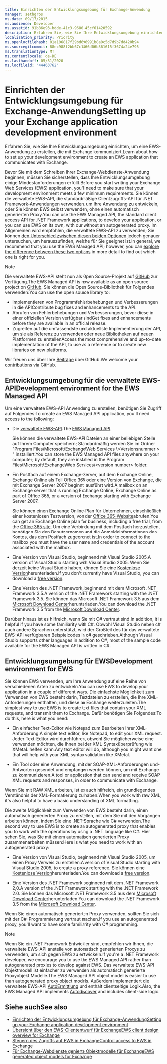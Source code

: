 ```yaml
---
title: Einrichten der Entwicklungsumgebung für Exchange-Anwendung
manager: sethgros
ms.date: 09/17/2015
ms.audience: Developer
ms.assetid: 91b86e93-bdde-41c3-9680-45cf61420592
description: Erfahren Sie, wie Sie Ihre Entwicklungsumgebung einrichten, um eine EWS-Anwendung zu erstellen, die mit Exchange kommuniziert.
localization_priority: Priority
ms.openlocfilehash: 01a106817f29bd696991b8a0c5d7d9b7dd420b94
ms.sourcegitcommit: 88ec988f2bb67c1866d06b361615f3674a24e795
ms.translationtype: MT
ms.contentlocale: de-DE
ms.lasthandoff: 05/31/2020
ms.locfileid: "44463762"
---
```

# <a name="setting-up-your-exchange-application-development-environment"></a><span data-ttu-id="8a076-103">Einrichten der Entwicklungsumgebung für Exchange-Anwendung</span><span class="sxs-lookup"><span data-stu-id="8a076-103">Setting up your Exchange application development environment</span></span>

<span data-ttu-id="8a076-104">Erfahren Sie, wie Sie Ihre Entwicklungsumgebung einrichten, um eine EWS-Anwendung zu erstellen, die mit Exchange kommuniziert.</span><span class="sxs-lookup"><span data-stu-id="8a076-104">Learn about how to set up your development environment to create an EWS application that communicates with Exchange.</span></span>
  
<span data-ttu-id="8a076-105">Bevor Sie mit dem Schreiben Ihrer Exchange-Webdienste-Anwendung beginnen, müssen Sie sicherstellen, dass Ihre Entwicklungsumgebung einige Mindestanforderungen erfüllt.</span><span class="sxs-lookup"><span data-stu-id="8a076-105">Before you start writing your Exchange Web Services (EWS) application, you'll need to make sure that your development environment meets a few minimum requirements.</span></span> <span data-ttu-id="8a076-106">Sie können die verwaltete EWS-API, die standardmäßige Clientzugriffs-API für .NET Framework-Anwendungen verwenden, um Ihre Anwendung zu entwickeln, oder Sie können EWS selbst verwenden, ohne einen automatisch generierten Proxy.</span><span class="sxs-lookup"><span data-stu-id="8a076-106">You can use the EWS Managed API, the standard client access API for .NET Framework applications, to develop your application, or you can use EWS on its own, with our without an autogenerated proxy.</span></span> <span data-ttu-id="8a076-107">Im Allgemeinen wird empfohlen, die verwaltete EWS-API zu verwenden; Sie können [den Unterschied zwischen diesen beiden Optionen](ews-client-design-overview-for-exchange.md) jedoch genauer untersuchen, um herauszufinden, welche für Sie geeignet ist.</span><span class="sxs-lookup"><span data-stu-id="8a076-107">In general, we recommend that you use the EWS Managed API; however, you can [explore the difference between these two options](ews-client-design-overview-for-exchange.md) in more detail to find out which one is right for you.</span></span> 
  
> [!NOTE]
> <span data-ttu-id="8a076-108">Die verwaltete EWS-API steht nun als Open Source-Projekt auf [GitHub](https://github.com/officedev/ews-managed-api) zur Verfügung.</span><span class="sxs-lookup"><span data-stu-id="8a076-108">The EWS Managed API is now available as an open source project on [GitHub](https://github.com/officedev/ews-managed-api).</span></span> <span data-ttu-id="8a076-109">Sie können die Open Source-Bibliothek für Folgendes verwenden:</span><span class="sxs-lookup"><span data-stu-id="8a076-109">You can use the open source library to:</span></span> 
> - <span data-ttu-id="8a076-110">Implementieren von Programmfehlerbehebungen und Verbesserungen in die API</span><span class="sxs-lookup"><span data-stu-id="8a076-110">Contribute bug fixes and enhancements to the API.</span></span> 
> - <span data-ttu-id="8a076-111">Abrufen von Fehlerbehebungen und Verbesserungen, bevor diese in einer offiziellen Version verfügbar sind</span><span class="sxs-lookup"><span data-stu-id="8a076-111">Get fixes and enhancements before they are available in an official release.</span></span> 
> - <span data-ttu-id="8a076-112">Zugreifen auf die umfassendste und aktuellste Implementierung der API, um sie als Referenz zu verwenden oder neue Bibliotheken auf neuen Plattformen zu erstellen</span><span class="sxs-lookup"><span data-stu-id="8a076-112">Access the most comprehensive and up-to-date implementation of the API, to use as a reference or to create new libraries on new platforms.</span></span>
> 
>  <span data-ttu-id="8a076-113">Wir freuen uns über Ihre [Beiträge](https://github.com/OfficeDev/ews-managed-api/blob/master/CONTRIBUTING.md) über GitHub.</span><span class="sxs-lookup"><span data-stu-id="8a076-113">We welcome your [contributions](https://github.com/OfficeDev/ews-managed-api/blob/master/CONTRIBUTING.md) via GitHub.</span></span> 
  
## <a name="development-environment-for-the-ews-managed-api"></a><span data-ttu-id="8a076-114">Entwicklungsumgebung für die verwaltete EWS-API</span><span class="sxs-lookup"><span data-stu-id="8a076-114">Development environment for the EWS Managed API</span></span>
<span data-ttu-id="8a076-115"><a name="bk_EWSMA"> </a></span><span class="sxs-lookup"><span data-stu-id="8a076-115"><a name="bk_EWSMA"> </a></span></span>

<span data-ttu-id="8a076-116">Um eine verwaltete EWS-API Anwendung zu erstellen, benötigen Sie Zugriff auf Folgendes:</span><span class="sxs-lookup"><span data-stu-id="8a076-116">To create an EWS Managed API application, you'll need access to the following:</span></span>
  
- <span data-ttu-id="8a076-117">Die [verwaltete EWS-API](https://aka.ms/ews-managed-api-readme).</span><span class="sxs-lookup"><span data-stu-id="8a076-117">The [EWS Managed API](https://aka.ms/ews-managed-api-readme).</span></span> 
    
    <span data-ttu-id="8a076-118">Sie können die verwaltete EWS-API Dateien an einer beliebigen Stelle auf Ihrem Computer speichern; Standardmäßig werden Sie im Ordner "Program Files\Microsoft\Exchange\Web Services \\<Versionsnummer \> " installiert.</span><span class="sxs-lookup"><span data-stu-id="8a076-118">You can store the EWS Managed API files anywhere on your computer; by default, they are installed in the Program Files\Microsoft\Exchange\Web Services\\<version number\> folder.</span></span>
    
- <span data-ttu-id="8a076-119">Ein Postfach auf einem Exchange-Server, auf dem Exchange Online, Exchange Online als Teil Office 365 oder eine Version von Exchange, die mit Exchange Server 2007 beginnt, ausführt wird.</span><span class="sxs-lookup"><span data-stu-id="8a076-119">A mailbox on an Exchange server that is running Exchange Online, Exchange Online as part of Office 365, or a version of Exchange starting with Exchange Server 2007.</span></span> 
    
    <span data-ttu-id="8a076-120">Sie können einen Exchange Online-Plan für Unternehmen, einschließlich einer kostenlosen Testversion, von der [Office 365-Website](https://office.microsoft.com/business/compare-office-365-for-business-plans-FX102918419.aspx#fbid=1tsGNIE7e3a)abrufen.</span><span class="sxs-lookup"><span data-stu-id="8a076-120">You can get an Exchange Online plan for business, including a free trial, from the [Office 365 site](https://office.microsoft.com/business/compare-office-365-for-business-plans-FX102918419.aspx#fbid=1tsGNIE7e3a).</span></span> <span data-ttu-id="8a076-121">Um eine Verbindung mit dem Postfach herzustellen, benötigen Sie den Benutzernamen und die Anmeldeinformationen des Kontos, das dem Postfach zugeordnet ist.</span><span class="sxs-lookup"><span data-stu-id="8a076-121">In order to connect to the mailbox you must have the user name and credentials of the account associated with the mailbox.</span></span>

    
- <span data-ttu-id="8a076-122">Eine Version von Visual Studio, beginnend mit Visual Studio 2005.</span><span class="sxs-lookup"><span data-stu-id="8a076-122">A version of Visual Studio starting with Visual Studio 2005.</span></span> <span data-ttu-id="8a076-123">Wenn Sie derzeit keine Visual Studio haben, können Sie eine [﻿Kostenlose Version](https://visualstudio.microsoft.com/)herunterladen.</span><span class="sxs-lookup"><span data-stu-id="8a076-123">If you don't currently have Visual Studio, you can download a [free version](https://visualstudio.microsoft.com/).</span></span>
    
- <span data-ttu-id="8a076-124">Eine Version des .NET Framework, beginnend mit dem Microsoft .NET Framework 3.5.</span><span class="sxs-lookup"><span data-stu-id="8a076-124">A version of the .NET Framework starting with the .NET Framework 3.5.</span></span> <span data-ttu-id="8a076-125">Sie können das Microsoft .NET Framework 3.5 aus dem [Microsoft Download Center](https://go.microsoft.com/fwlink/?LinkId=191777)herunterladen.</span><span class="sxs-lookup"><span data-stu-id="8a076-125">You can download the .NET Framework 3.5 from the [Microsoft Download Center](https://go.microsoft.com/fwlink/?LinkId=191777).</span></span>
    
<span data-ttu-id="8a076-126">Darüber hinaus ist es hilfreich, wenn Sie mit C# vertraut sind.</span><span class="sxs-lookup"><span data-stu-id="8a076-126">In addition, it is helpful if you have some familiarity with C#.</span></span> <span data-ttu-id="8a076-127">Obwohl Visual Studio neben c# auch andere Sprachen unterstützt, wird der Großteil des für das verwaltete EWS-API verfügbaren Beispielcodes in c# geschrieben.</span><span class="sxs-lookup"><span data-stu-id="8a076-127">Although Visual Studio supports other languages in addition to C#, most of the sample code available for the EWS Managed API is written in C#.</span></span>
  
## <a name="development-environment-for-ews"></a><span data-ttu-id="8a076-128">Entwicklungsumgebung für EWS</span><span class="sxs-lookup"><span data-stu-id="8a076-128">Development environment for EWS</span></span>
<span data-ttu-id="8a076-129"><a name="bk_EWS"> </a></span><span class="sxs-lookup"><span data-stu-id="8a076-129"><a name="bk_EWS"> </a></span></span>

<span data-ttu-id="8a076-130">Sie können EWS verwenden, um Ihre Anwendung auf eine Reihe von verschiedenen Arten zu entwickeln.</span><span class="sxs-lookup"><span data-stu-id="8a076-130">You can use EWS to develop your application in a couple of different ways.</span></span> <span data-ttu-id="8a076-131">Die einfachste Möglichkeit zum Verwenden von EWS besteht darin, Textdateien zu erstellen, die Ihre XML-Anforderungen enthalten, und diese an Exchange weiterzuleiten.</span><span class="sxs-lookup"><span data-stu-id="8a076-131">The simplest way to use EWS is to create text files that contain your XML requests, and transmit them to Exchange.</span></span> <span data-ttu-id="8a076-132">Dafür benötigen Sie Folgendes:</span><span class="sxs-lookup"><span data-stu-id="8a076-132">To do this, here is what you need:</span></span> 
  
- <span data-ttu-id="8a076-133">Ein einfacher Text-Editor wie Notepad zum Bearbeiten Ihrer XML-Anforderung.</span><span class="sxs-lookup"><span data-stu-id="8a076-133">A simple text editor, like Notepad, to edit your XML request.</span></span> <span data-ttu-id="8a076-134">Jeder Text-Editor wird durchführen, obwohl Sie möglicherweise eine verwenden möchten, die Ihnen bei der XML-Syntaxüberprüfung wie XMetaL helfen kann.</span><span class="sxs-lookup"><span data-stu-id="8a076-134">Any text editor will do, although you might want one that will help with your XML syntax validation like XMetal.</span></span>
    
- <span data-ttu-id="8a076-135">Ein Tool oder eine Anwendung, mit der SOAP-XML-Anforderungen und-Antworten gesendet und empfangen werden können, um mit Exchange zu kommunizieren.</span><span class="sxs-lookup"><span data-stu-id="8a076-135">A tool or application that can send and receive SOAP XML requests and responses, in order to communicate with Exchange.</span></span>
    
<span data-ttu-id="8a076-136">Wenn Sie mit RAW XML arbeiten, ist es auch hilfreich, ein grundlegendes Verständnis der XML-Formatierung zu haben.</span><span class="sxs-lookup"><span data-stu-id="8a076-136">When you work with raw XML, it's also helpful to have a basic understanding of XML formatting.</span></span>
  
<span data-ttu-id="8a076-137">Die zweite Möglichkeit zum Verwenden von EWS besteht darin, einen automatisch generierten Proxy zu erstellen, mit dem Sie mit den Vorgängen arbeiten können, indem Sie eine .NET-Sprache wie C# verwenden.</span><span class="sxs-lookup"><span data-stu-id="8a076-137">The second way to use EWS is to create an autogenerated proxy that enables you to work with the operations by using a .NET language like C#.</span></span> <span data-ttu-id="8a076-138">Hier sehen Sie, was Sie mit einem automatisch generierten Proxy zusammenarbeiten müssen:</span><span class="sxs-lookup"><span data-stu-id="8a076-138">Here is what you need to work with an autogenerated proxy:</span></span>
  
- <span data-ttu-id="8a076-139">Eine Version von Visual Studio, beginnend mit Visual Studio 2005, um einen Proxy Verweis zu erstellen.</span><span class="sxs-lookup"><span data-stu-id="8a076-139">A version of Visual Studio starting with Visual Studio 2005, to create a proxy reference.</span></span> <span data-ttu-id="8a076-140">Sie können eine [﻿Kostenlose Version](https://visualstudio.microsoft.com/)herunterladen.</span><span class="sxs-lookup"><span data-stu-id="8a076-140">You can download a [free version](https://visualstudio.microsoft.com/).</span></span>
    
- <span data-ttu-id="8a076-141">Eine Version des .NET Framework beginnend mit dem .NET Framework 2,0.</span><span class="sxs-lookup"><span data-stu-id="8a076-141">A version of the .NET Framework starting with the .NET Framework 2.0.</span></span> <span data-ttu-id="8a076-142">Sie können das Microsoft .NET Framework 3.5 aus dem [Microsoft Download Center](https://go.microsoft.com/fwlink/?LinkId=191777)herunterladen.</span><span class="sxs-lookup"><span data-stu-id="8a076-142">You can download the .NET Framework 3.5 from the [Microsoft Download Center](https://go.microsoft.com/fwlink/?LinkId=191777).</span></span>
    
<span data-ttu-id="8a076-143">Wenn Sie einen automatisch generierten Proxy verwenden, sollten Sie sich mit der C#-Programmierung vertraut machen.</span><span class="sxs-lookup"><span data-stu-id="8a076-143">If you use an autogenerated proxy, you'll want to have some familiarity with C# programming.</span></span>
  
> [!NOTE]
> <span data-ttu-id="8a076-144">Wenn Sie ein .NET Framework Entwickler sind, empfehlen wir Ihnen, die verwaltete EWS-API anstelle von automatisch generierten Proxys zu verwenden, um sich gegen EWS zu entwickeln.</span><span class="sxs-lookup"><span data-stu-id="8a076-144">If you're a .NET Framework developer, we encourage you to use the EWS Managed API rather than autogenerated proxies to develop against EWS.</span></span> <span data-ttu-id="8a076-145">Das verwaltete EWS-API Objektmodell ist einfacher zu verwenden als automatisch generierte Proxyobjekt Modelle.</span><span class="sxs-lookup"><span data-stu-id="8a076-145">The EWS Managed API object model is easier to use than autogenerated proxy object models.</span></span> <span data-ttu-id="8a076-146">Außerdem implementiert die verwaltete EWS-API [AutoErmittlung](autodiscover-for-exchange.md) und enthält clientseitige Logik.</span><span class="sxs-lookup"><span data-stu-id="8a076-146">Also, the EWS Managed API implements [Autodiscover](autodiscover-for-exchange.md) and includes client-side logic.</span></span> 
  
## <a name="see-also"></a><span data-ttu-id="8a076-147">Siehe auch</span><span class="sxs-lookup"><span data-stu-id="8a076-147">See also</span></span>

- [<span data-ttu-id="8a076-148">Einrichten der Entwicklungsumgebung für Exchange-Anwendung</span><span class="sxs-lookup"><span data-stu-id="8a076-148">Setting up your Exchange application development environment</span></span>](setting-up-your-exchange-application-development-environment.md)   
- [<span data-ttu-id="8a076-149">Übersicht über den EWS-Cliententwurf für Exchange</span><span class="sxs-lookup"><span data-stu-id="8a076-149">EWS client design overview for Exchange</span></span>](ews-client-design-overview-for-exchange.md)  
- [<span data-ttu-id="8a076-150">Steuern des Zugriffs auf EWS in Exchange</span><span class="sxs-lookup"><span data-stu-id="8a076-150">Control access to EWS in Exchange</span></span>](how-to-control-access-to-ews-in-exchange.md)  
- [<span data-ttu-id="8a076-151">Für Exchange-Webdienste genierte Objektmodelle für Exchange</span><span class="sxs-lookup"><span data-stu-id="8a076-151">EWS generated object models for Exchange</span></span>](https://msdn.microsoft.com/library/jj190899)
    